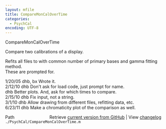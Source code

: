 ```yaml
---
layout: mfile
title: CompareMonCalOverTime
categories:
  - PsychCal
encoding: UTF-8
---
```


CompareMonCalOverTime  

Compare two calibrations of a display.  

Refits all files to with common number of primary bases and gamma fitting method.  
These are prompted for.  

1/20/05 dhb, bx     Wrote it.  
2/12/10   dhb         Don't ask for load code, just prompt for name.  
          dhb         Better plots.  And, ask for which times to compare.  
2/15/10   dhb         Fix input, not a string.  
3/1/10    dhb         Allow drawing from different files, refitting data, etc.  
6/23/11   dhb         Make a chromaticity plot of the comparison as well.  


<div class="code_header" style="text-align:right;">
  <span style="float:left;">Path&nbsp;&nbsp;</span> <span class="counter">Retrieve <a href=
  "https://raw.github.com/Psychtoolbox-3/Psychtoolbox-3/beta/./PsychCal/CompareMonCalOverTime.m">current version from GitHub</a> | View <a href=
  "https://github.com/Psychtoolbox-3/Psychtoolbox-3/commits/beta/./PsychCal/CompareMonCalOverTime.m">changelog</a></span>
</div>
<div class="code">
  <code>./PsychCal/CompareMonCalOverTime.m</code>
</div>
